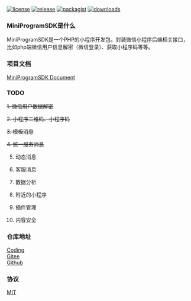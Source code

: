 [![license](https://img.shields.io/github/license/hillpy/MiniProgramSDK.svg)](https://github.com/hillpy/MiniProgramSDK/blob/master/LICENSE)
[![release](https://img.shields.io/github/release/hillpy/MiniProgramSDK.svg)](https://img.shields.io/github/release/hillpy/MiniProgramSDK.svg)
[![packagist](https://img.shields.io/packagist/v/hillpy/mini-program-sdk.svg)](https://packagist.org/packages/hillpy/mini-program-sdk)
[![downloads](https://img.shields.io/packagist/dt/hillpy/mini-program-sdk.svg)](https://img.shields.io/packagist/dt/hillpy/mini-program-sdk.svg)

### MiniProgramSDK是什么

MiniProgramSDK是一个PHP的小程序开发包。封装微信小程序后端相关接口，比如php端微信用户信息解密（微信登录）、获取小程序码等等。 

### 项目文档

[MiniProgramSDK Document](https://hillpy.github.io/MiniProgramSDK/v2/)

### TODO

~~1. 微信用户数据解密~~

~~2. 小程序二维码、小程序码~~

~~3. 模板消息~~

~~4. 统一服务消息~~

5. 动态消息

6. 客服消息

7. 数据分析

8. 附近的小程序

9. 插件管理

10. 内容安全

### 仓库地址

[Coding](https://coding.net/u/shinn_lancelot/p/MiniProgramSDK/git "MiniProgramSDK")<br>
[Gitee](https://gitee.com/hillpy/MiniProgramSDK "MiniProgramSDK")<br>
[Github](https://github.com/hillpy/MiniProgramSDK "MiniProgramSDK")<br>

### 协议

[MIT](https://github.com/hillpy/MiniProgramSDK/blob/master/LICENSE "MIT")<br>
